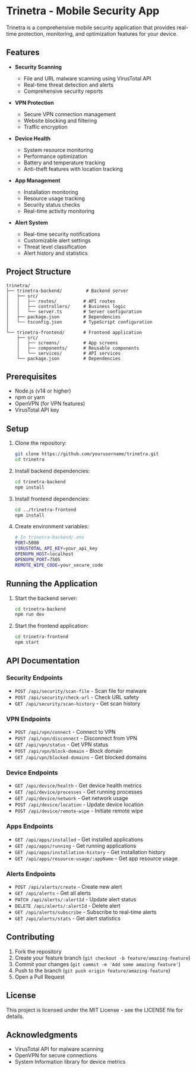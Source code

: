 # Trinetra - Mobile Security App

Trinetra is a comprehensive mobile security application that provides real-time protection, monitoring, and optimization features for your device.

## Features

- **Security Scanning**
  - File and URL malware scanning using VirusTotal API
  - Real-time threat detection and alerts
  - Comprehensive security reports

- **VPN Protection**
  - Secure VPN connection management
  - Website blocking and filtering
  - Traffic encryption

- **Device Health**
  - System resource monitoring
  - Performance optimization
  - Battery and temperature tracking
  - Anti-theft features with location tracking

- **App Management**
  - Installation monitoring
  - Resource usage tracking
  - Security status checks
  - Real-time activity monitoring

- **Alert System**
  - Real-time security notifications
  - Customizable alert settings
  - Threat level classification
  - Alert history and statistics

## Project Structure

```
trinetra/
├── trinetra-backend/         # Backend server
│   ├── src/
│   │   ├── routes/          # API routes
│   │   ├── controllers/     # Business logic
│   │   └── server.ts        # Server configuration
│   ├── package.json         # Dependencies
│   └── tsconfig.json        # TypeScript configuration
│
└── trinetra-frontend/       # Frontend application
    ├── src/
    │   ├── screens/         # App screens
    │   ├── components/      # Reusable components
    │   └── services/        # API services
    └── package.json         # Dependencies
```

## Prerequisites

- Node.js (v14 or higher)
- npm or yarn
- OpenVPN (for VPN features)
- VirusTotal API key

## Setup

1. Clone the repository:
   ```bash
   git clone https://github.com/yourusername/trinetra.git
   cd trinetra
   ```

2. Install backend dependencies:
   ```bash
   cd trinetra-backend
   npm install
   ```

3. Install frontend dependencies:
   ```bash
   cd ../trinetra-frontend
   npm install
   ```

4. Create environment variables:
   ```bash
   # In trinetra-backend/.env
   PORT=5000
   VIRUSTOTAL_API_KEY=your_api_key
   OPENVPN_HOST=localhost
   OPENVPN_PORT=7505
   REMOTE_WIPE_CODE=your_secure_code
   ```

## Running the Application

1. Start the backend server:
   ```bash
   cd trinetra-backend
   npm run dev
   ```

2. Start the frontend application:
   ```bash
   cd trinetra-frontend
   npm start
   ```

## API Documentation

### Security Endpoints

- `POST /api/security/scan-file` - Scan file for malware
- `POST /api/security/check-url` - Check URL safety
- `GET /api/security/scan-history` - Get scan history

### VPN Endpoints

- `POST /api/vpn/connect` - Connect to VPN
- `POST /api/vpn/disconnect` - Disconnect from VPN
- `GET /api/vpn/status` - Get VPN status
- `POST /api/vpn/block-domain` - Block domain
- `GET /api/vpn/blocked-domains` - Get blocked domains

### Device Endpoints

- `GET /api/device/health` - Get device health metrics
- `GET /api/device/processes` - Get running processes
- `GET /api/device/network` - Get network usage
- `POST /api/device/location` - Update device location
- `POST /api/device/remote-wipe` - Initiate remote wipe

### Apps Endpoints

- `GET /api/apps/installed` - Get installed applications
- `GET /api/apps/running` - Get running applications
- `GET /api/apps/installation-history` - Get installation history
- `GET /api/apps/resource-usage/:appName` - Get app resource usage

### Alerts Endpoints

- `POST /api/alerts/create` - Create new alert
- `GET /api/alerts` - Get all alerts
- `PATCH /api/alerts/:alertId` - Update alert status
- `DELETE /api/alerts/:alertId` - Delete alert
- `GET /api/alerts/subscribe` - Subscribe to real-time alerts
- `GET /api/alerts/stats` - Get alert statistics

## Contributing

1. Fork the repository
2. Create your feature branch (`git checkout -b feature/amazing-feature`)
3. Commit your changes (`git commit -m 'Add some amazing feature'`)
4. Push to the branch (`git push origin feature/amazing-feature`)
5. Open a Pull Request

## License

This project is licensed under the MIT License - see the LICENSE file for details.

## Acknowledgments

- VirusTotal API for malware scanning
- OpenVPN for secure connections
- System Information library for device metrics 